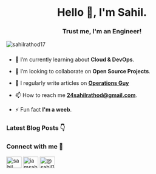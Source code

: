 <h1 align="center">Hello 👋, I'm Sahil.</h1>
 <h3 align="center">Trust me, I'm an Engineer!</h3> 

<p align="left"> <img src="https://komarev.com/ghpvc/?username=sahilrathod17&label=Profile%20views&color=0e75b6&style=flat" alt="sahilrathod17" /> </p>

<!-- - 🔭 I’m currently working as **Flutter Developer**. -->
###
- 🌱 I’m currently learning about **Cloud & DevOps**.

- 👯 I’m looking to collaborate on **Open Source Projects**.

<!-- - 💬 Ask me about **App Development || Anime Recommendation**. -->
- 📝 I regularly write articles on **[Operations Guy](https://operationsguy.hashnode.dev/)**

- 📫 How to reach me **24sahilrathod@gmail.com**.

- ⚡ Fun fact **I'm a weeb**.
###

### Latest Blog Posts 👇
<!-- HASHNODE_BLOG:START -->
<!-- HASHNODE_BLOG:END -->


<!-- <br>
<p><img align="left" src="https://github-readme-stats.vercel.app/api?username=SahilRathod17&hide_title=false&hide_rank=false&show_icons=true&include_all_commits=true&count_private=true&disable_animations=false&theme=dracula&locale=en&hide_border=false" height="150" alt="stats graph"/></p>
<p><img align="center" src="https://github-readme-stats.vercel.app/api/top-langs?username=SahilRathod17&locale=en&hide_title=false&layout=compact&card_width=320&langs_count=5&theme=dracula&hide_border=false" height="135" alt="languages graph"/></p>
<br> -->

<h3 align="left">Connect with me 🤝</h3>
<p align="left">
  
<a href="https://www.linkedin.com/in/sahilrathod017/" target="blank"><img align="center" src="https://raw.githubusercontent.com/rahuldkjain/github-profile-readme-generator/master/src/images/icons/Social/linked-in-alt.svg" alt="sahil rathod" height="30" width="40" /></a>
<a href="https://twitter.com/iamsahil1705" target="blank"><img align="center" src="https://raw.githubusercontent.com/rahuldkjain/github-profile-readme-generator/master/src/images/icons/Social/twitter.svg" alt="iamsahil1705" height="30" width="40" /></a>
<a href="https://hashnode.com/@Sahil17" target="blank"><img align="center" src="https://raw.githubusercontent.com/rahuldkjain/github-profile-readme-generator/master/src/images/icons/Social/hashnode.svg" alt="@sahil17" height="30" width="40" /></a> 
<!-- <a href="https://instagram.com/sahillll17" target="blank"><img align="center" src="https://raw.githubusercontent.com/rahuldkjain/github-profile-readme-generator/master/src/images/icons/Social/instagram.svg" alt="sahillll17" height="30" width="40" /></a> -->
<!--  <a href="https://www.hackerrank.com/samael17111?hr_r=1" target="blank"><img align="center" src="https://raw.githubusercontent.com/rahuldkjain/github-profile-readme-generator/master/src/images/icons/Social/hackerrank.svg" alt="sahil rathod" height="30" width="40" /></a> -->
<!-- <a href="https://www.leetcode.com/sahilrathod" target="blank"><img align="center" src="https://raw.githubusercontent.com/rahuldkjain/github-profile-readme-generator/master/src/images/icons/Social/leet-code.svg" alt="sahilrathod" height="30" width="40" /></a>  -->
</p>
</p>





